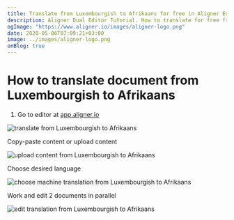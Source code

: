 ```yaml
---
title: Translate from Luxembourgish to Afrikaans for free in Aligner Editor
description: Aligner Dual Editor Tutorial. How to translate for free from Luxembourgish to Afrikaans. Aligner is multilingual document management platform. 
ogImage: "https://www.aligner.io/images/aligner-logo.png"
date: 2020-05-06T07:09:21+03:00
image: ../images/aligner-logo.png
onBlog: true
---
```


# How to translate document from Luxembourgish to Afrikaans

1. Go to editor at [app.aligner.io](https://app.aligner.io "Aligner App web page")

![translate from Luxembourgish to Afrikaans](../aligner-blank-editor.png "translate from Luxembourgish to Afrikaans")

Copy-paste content or upload content

![upload content from Luxembourgish to Afrikaans](../aligner-uploaded-document.png "upload content from Luxembourgish to Afrikaans")

Choose desired language

![choose machine translation from Luxembourgish to Afrikaans](../aligner-language-dropdown.png "choose machine translation from Luxembourgish to Afrikaans")

Work and edit 2 documents in parallel

![edit translation from Luxembourgish to Afrikaans](../aligner-double-sitded-editor.png "edit translation from Luxembourgish to Afrikaans")

